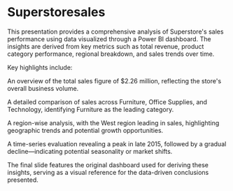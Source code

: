 # Superstoresales

This presentation provides a comprehensive analysis of Superstore's sales performance using data visualized through a Power BI dashboard. The insights are derived from key metrics such as total revenue, product category performance, regional breakdown, and sales trends over time.

Key highlights include:

An overview of the total sales figure of $2.26 million, reflecting the store's overall business volume.

A detailed comparison of sales across Furniture, Office Supplies, and Technology, identifying Furniture as the leading category.

A region-wise analysis, with the West region leading in sales, highlighting geographic trends and potential growth opportunities.

A time-series evaluation revealing a peak in late 2015, followed by a gradual decline—indicating potential seasonality or market shifts.

The final slide features the original dashboard used for deriving these insights, serving as a visual reference for the data-driven conclusions presented.
